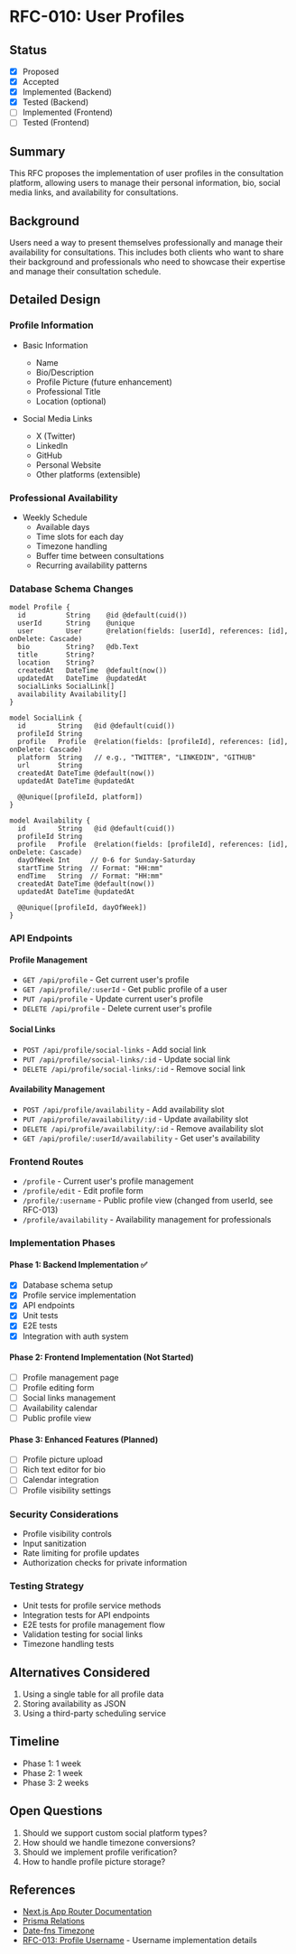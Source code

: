 # RFC-010: User Profiles

## Status
- [x] Proposed
- [x] Accepted
- [x] Implemented (Backend)
- [x] Tested (Backend)
- [ ] Implemented (Frontend)
- [ ] Tested (Frontend)

## Summary
This RFC proposes the implementation of user profiles in the consultation platform, allowing users to manage their personal information, bio, social media links, and availability for consultations.

## Background
Users need a way to present themselves professionally and manage their availability for consultations. This includes both clients who want to share their background and professionals who need to showcase their expertise and manage their consultation schedule.

## Detailed Design

### Profile Information
- Basic Information
  - Name
  - Bio/Description
  - Profile Picture (future enhancement)
  - Professional Title
  - Location (optional)

- Social Media Links
  - X (Twitter)
  - LinkedIn
  - GitHub
  - Personal Website
  - Other platforms (extensible)

### Professional Availability
- Weekly Schedule
  - Available days
  - Time slots for each day
  - Timezone handling
  - Buffer time between consultations
  - Recurring availability patterns

### Database Schema Changes
```prisma
model Profile {
  id          String    @id @default(cuid())
  userId      String    @unique
  user        User      @relation(fields: [userId], references: [id], onDelete: Cascade)
  bio         String?   @db.Text
  title       String?
  location    String?
  createdAt   DateTime  @default(now())
  updatedAt   DateTime  @updatedAt
  socialLinks SocialLink[]
  availability Availability[]
}

model SocialLink {
  id        String   @id @default(cuid())
  profileId String
  profile   Profile  @relation(fields: [profileId], references: [id], onDelete: Cascade)
  platform  String   // e.g., "TWITTER", "LINKEDIN", "GITHUB"
  url       String
  createdAt DateTime @default(now())
  updatedAt DateTime @updatedAt

  @@unique([profileId, platform])
}

model Availability {
  id        String   @id @default(cuid())
  profileId String
  profile   Profile  @relation(fields: [profileId], references: [id], onDelete: Cascade)
  dayOfWeek Int     // 0-6 for Sunday-Saturday
  startTime String  // Format: "HH:mm"
  endTime   String  // Format: "HH:mm"
  createdAt DateTime @default(now())
  updatedAt DateTime @updatedAt

  @@unique([profileId, dayOfWeek])
}
```

### API Endpoints

#### Profile Management
- `GET /api/profile` - Get current user's profile
- `GET /api/profile/:userId` - Get public profile of a user
- `PUT /api/profile` - Update current user's profile
- `DELETE /api/profile` - Delete current user's profile

#### Social Links
- `POST /api/profile/social-links` - Add social link
- `PUT /api/profile/social-links/:id` - Update social link
- `DELETE /api/profile/social-links/:id` - Remove social link

#### Availability Management
- `POST /api/profile/availability` - Add availability slot
- `PUT /api/profile/availability/:id` - Update availability slot
- `DELETE /api/profile/availability/:id` - Remove availability slot
- `GET /api/profile/:userId/availability` - Get user's availability

### Frontend Routes
- `/profile` - Current user's profile management
- `/profile/edit` - Edit profile form
- `/profile/:username` - Public profile view (changed from userId, see RFC-013)
- `/profile/availability` - Availability management for professionals

### Implementation Phases

#### Phase 1: Backend Implementation ✅
- [x] Database schema setup
- [x] Profile service implementation
- [x] API endpoints
- [x] Unit tests
- [x] E2E tests
- [x] Integration with auth system

#### Phase 2: Frontend Implementation (Not Started)
- [ ] Profile management page
- [ ] Profile editing form
- [ ] Social links management
- [ ] Availability calendar
- [ ] Public profile view

#### Phase 3: Enhanced Features (Planned)
- [ ] Profile picture upload
- [ ] Rich text editor for bio
- [ ] Calendar integration
- [ ] Profile visibility settings

### Security Considerations
- Profile visibility controls
- Input sanitization
- Rate limiting for profile updates
- Authorization checks for private information

### Testing Strategy
- Unit tests for profile service methods
- Integration tests for API endpoints
- E2E tests for profile management flow
- Validation testing for social links
- Timezone handling tests

## Alternatives Considered
1. Using a single table for all profile data
2. Storing availability as JSON
3. Using a third-party scheduling service

## Timeline
- Phase 1: 1 week
- Phase 2: 1 week
- Phase 3: 2 weeks

## Open Questions
1. Should we support custom social platform types?
2. How should we handle timezone conversions?
3. Should we implement profile verification?
4. How to handle profile picture storage?

## References
- [Next.js App Router Documentation](https://nextjs.org/docs/app)
- [Prisma Relations](https://www.prisma.io/docs/concepts/components/prisma-schema/relations)
- [Date-fns Timezone](https://date-fns.org/docs/Time-Zones)
- [RFC-013: Profile Username](./RFC-013-Profile-Username.md) - Username implementation details 